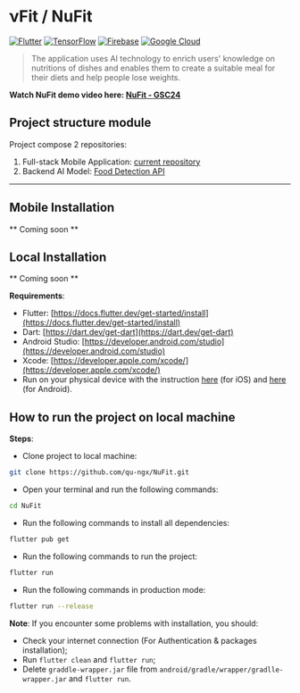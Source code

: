 # νFit / NuFit

[![Flutter](https://img.shields.io/badge/Flutter-%2302569B.svg?style=for-the-badge&logo=Flutter&logoColor=white)](https://flutter.dev/)
[![TensorFlow](https://img.shields.io/badge/TensorFlow-%23FF6F00.svg?style=for-the-badge&logo=TensorFlow&logoColor=white)](https://www.tensorflow.org/learn#build-models)
[![Firebase](https://img.shields.io/badge/firebase-%23039BE5.svg?style=for-the-badge&logo=firebase)](https://firebase.google.com/)
[![Google Cloud](https://img.shields.io/badge/GoogleCloud-%234285F4.svg?style=for-the-badge&logo=google-cloud&logoColor=white)](https://cloud.google.com/)

> The application uses AI technology to enrich users' knowledge on nutritions of dishes and enables them to create a suitable meal for their diets and help people lose weights.

**Watch NuFit demo video here: [NuFit - GSC24]()**

## Project structure module

Project compose 2 repositories:

1. Full-stack Mobile Application: [current repository](./)
2. Backend AI Model: [Food Detection API](https://github.com/qu-ngx/nufit-ml.git)

<hr />


## Mobile Installation

 **  Coming soon  ** 

## Local Installation

 **  Coming soon  ** 

**Requirements**:

- Flutter: [https://docs.flutter.dev/get-started/install](https://docs.flutter.dev/get-started/install)
- Dart: [https://dart.dev/get-dart](https://dart.dev/get-dart)
- Android Studio: [https://developer.android.com/studio](https://developer.android.com/studio)
- Xcode: [https://developer.apple.com/xcode/](https://developer.apple.com/xcode/)
- Run on your physical device with the instruction [here](https://flutter.dev/docs/get-started/install/macos#set-up-the-ios-device) (for iOS) and [here](https://flutter.dev/docs/get-started/install/windows#set-up-the-android-device) (for Android).

## How to run the project on local machine

**Steps**:

- Clone project to local machine:

```bash
git clone https://github.com/qu-ngx/NuFit.git
```

- Open your terminal and run the following commands:

```bash
cd NuFit
```

- Run the following commands to install all dependencies:

```bash
flutter pub get
```

- Run the following commands to run the project:

```bash
flutter run
```

- Run the following commands in production mode:

```bash
flutter run --release
```

**Note**: If you encounter some problems with installation, you should:

- Check your internet connection (For Authentication & packages installation);
- Run `flutter clean` and `flutter run`;
- Delete `graddle-wrapper.jar` file from `android/gradle/wrapper/gradlle-wrapper.jar` and `flutter run`.

